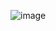 
![image](https://user-images.githubusercontent.com/97393830/207633538-a39a1363-1908-4094-a23d-3792939953f1.png)
